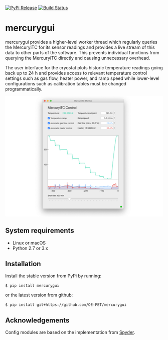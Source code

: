 [![PyPi Release](https://img.shields.io/pypi/v/mercurygui.svg?style=flat)](https://pypi.org/project/mercurygui/)
[![Build Status](https://travis-ci.com/OE-FET/mercurygui.svg?branch=master)](https://travis-ci.com/OE-FET/mercurygui)

# mercurygui
mercurygui provides a higher-level worker thread which regularly queries the MercuryiTC for its sensor readings and provides a live stream of this data to other parts of the software. This prevents individual functions from querying the MercuryiTC directly and causing unnecessary overhead.

The user interface for the cryostat plots historic temperature readings going back up to 24 h and provides access to relevant temperature control settings such as gas flow, heater power, and ramp speed while lower-level configurations such as calibration tables must be changed programmatically.


<img src="https://raw.githubusercontent.com/OE-FET/mercurygui/master/screenshots/MercuryGUI.png" alt="Screenshot of the user interface" width="800"/>

## System requirements

- Linux or macOS
- Python 2.7 or 3.x

## Installation
Install the stable version from PyPi by running:
```console
$ pip install mercurygui
```
or the latest version from github:
```console
$ pip install git+https://github.com/OE-FET/mercurygui
```

## Acknowledgements
Config modules are based on the implementation from [Spyder](https://github.com/spyder-ide).
